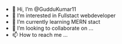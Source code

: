 - 👋 Hi, I’m @GudduKumar11
- 👀 I’m interested in Fullstact webdeveloper
- 🌱 I’m currently learning MERN stact
- 💞️ I’m looking to collaborate on ...
- 📫 How to reach me ...

<!---
GudduKumar11/GudduKumar11 is a ✨ special ✨ repository because its `README.md` (this file) appears on your GitHub profile.
You can click the Preview link to take a look at your changes.
--->

